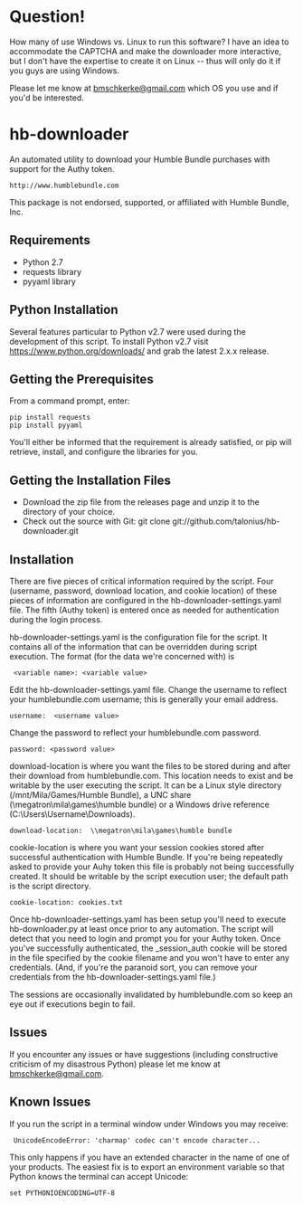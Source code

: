 # Question!

How many of use Windows vs. Linux to run this software?  I have an idea to accommodate the CAPTCHA and make the downloader more interactive, but I don't have the expertise to create it on Linux -- thus will only do it if you guys are using Windows.

Please let me know at bmschkerke@gmail.com which OS you use and if you'd be interested.

# hb-downloader
An automated utility to download your Humble Bundle purchases with support for the Authy token.

    http://www.humblebundle.com

This package is not endorsed, supported, or affiliated with Humble Bundle, Inc.

## Requirements
* Python 2.7
* requests library
* pyyaml library

## Python Installation
Several features particular to Python v2.7 were used during the development of this script.  To install Python v2.7 visit https://www.python.org/downloads/ and grab the latest 2.x.x release.

## Getting the Prerequisites
From a command prompt, enter:

    pip install requests
    pip install pyyaml

You'll either be informed that the requirement is already satisfied, or pip will retrieve, install, and configure the libraries for you.

## Getting the Installation Files
* Download the zip file from the releases page and unzip it to the directory of your choice.
* Check out the source with Git:  git clone git://github.com/talonius/hb-downloader.git

## Installation
There are five pieces of critical information required by the script.  Four (username, password, download location, and cookie location) of these pieces of information are configured in the hb-downloader-settings.yaml file.  The fifth (Authy token) is entered once as needed for authentication during the login process.

hb-downloader-settings.yaml is the configuration file for the script.  It contains all of the information that can be overridden during script execution.  The format (for the data we're concerned with) is 
 
     <variable name>: <variable value>
     
Edit the hb-downloader-settings.yaml file.  Change the username to reflect your humblebundle.com username; this is generally your email address.

    username:  <username value>
    
Change the password to reflect your humblebundle.com password.

    password: <password value>

download-location is where you want the files to be stored during and after their download from humblebundle.com.  This location needs to exist and be writable by the user executing the script.  It can be a Linux style directory (/mnt/Mila/Games/Humble Bundle), a UNC share (\\megatron\mila\games\humble bundle) or a Windows drive reference (C:\Users\Username\Downloads).

    download-location:  \\megatron\mila\games\humble bundle
    
cookie-location is where you want your session cookies stored after successful authentication with Humble Bundle.  If you're being repeatedly asked to provide your Auhy token this file is probably not being successfully created.  It should be writable by the script execution user; the default path is the script directory.

    cookie-location: cookies.txt
    
Once hb-downloader-settings.yaml has been setup you'll need to execute hb-downloader.py at least once prior to any automation.  The script will detect that you need to login and prompt you for your Authy token.  Once you've successfully authenticated, the _session_auth cookie will be stored in the file specified by the cookie filename and you won't have to enter any credentials.  (And, if you're the paranoid sort, you can remove your credentials from the hb-downloader-settings.yaml file.)

The sessions are occasionally invalidated by humblebundle.com so keep an eye out if executions begin to fail.

## Issues
If you encounter any issues or have suggestions (including constructive criticism of my disastrous Python) please let me know at bmschkerke@gmail.com.

## Known Issues
If you run the script in a terminal window under Windows you may receive:

     UnicodeEncodeError: 'charmap' codec can't encode character...
     
This only happens if you have an extended character in the name of one of your products.  The easiest fix is to export an environment variable so that Python knows the terminal can accept Unicode:

    set PYTHONIOENCODING=UTF-8
